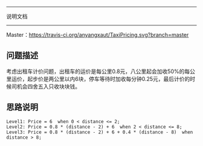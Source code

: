 ****************************************************
说明文档
****************************************************

Master：https://travis-ci.org/anyangxaut/TaxiPricing.svg?branch=master

## 问题描述

考虑出租车计价问题，出租车的运价是每公里0.8元，八公里起会加收50%的每公里运价，起步价是两公里以内6块，停车等待时加收每分钟0.25元，最后计价的时候司机会四舍五入只收块块钱。

## 思路说明

	Level1: Price = 6  when 0 < distance <= 2;
	Level2: Price = 0.8 * (distance - 2) + 6  when 2 < distance <= 8;
	Level3: Price = 0.8 * (distance - 2) + 6 + 0.4 * (distance - 8)  when distance > 8;


